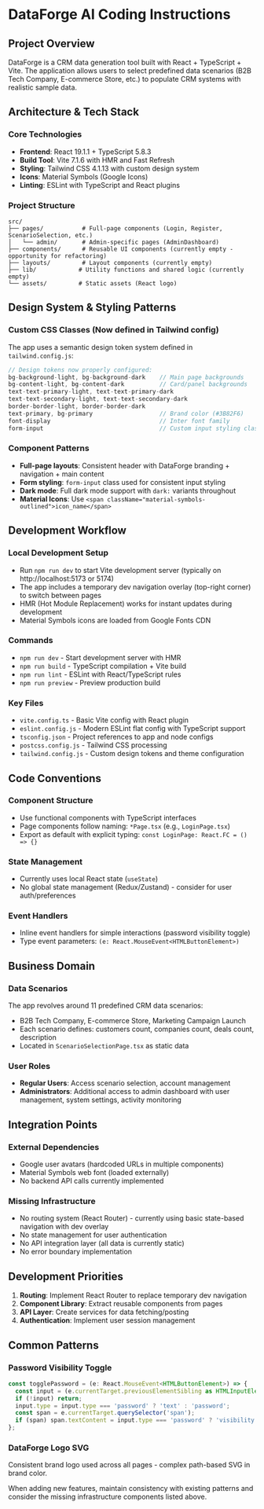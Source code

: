 # DataForge AI Coding Instructions

## Project Overview
DataForge is a CRM data generation tool built with React + TypeScript + Vite. The application allows users to select predefined data scenarios (B2B Tech Company, E-commerce Store, etc.) to populate CRM systems with realistic sample data.

## Architecture & Tech Stack

### Core Technologies
- **Frontend**: React 19.1.1 + TypeScript 5.8.3
- **Build Tool**: Vite 7.1.6 with HMR and Fast Refresh
- **Styling**: Tailwind CSS 4.1.13 with custom design system
- **Icons**: Material Symbols (Google Icons)
- **Linting**: ESLint with TypeScript and React plugins

### Project Structure
```
src/
├── pages/           # Full-page components (Login, Register, ScenarioSelection, etc.)
│   └── admin/       # Admin-specific pages (AdminDashboard)
├── components/      # Reusable UI components (currently empty - opportunity for refactoring)
├── layouts/         # Layout components (currently empty)
├── lib/            # Utility functions and shared logic (currently empty)
└── assets/         # Static assets (React logo)
```

## Design System & Styling Patterns

### Custom CSS Classes (Now defined in Tailwind config)
The app uses a semantic design token system defined in `tailwind.config.js`:

```javascript
// Design tokens now properly configured:
bg-background-light, bg-background-dark    // Main page backgrounds
bg-content-light, bg-content-dark          // Card/panel backgrounds  
text-text-primary-light, text-text-primary-dark
text-text-secondary-light, text-text-secondary-dark
border-border-light, border-border-dark
text-primary, bg-primary                   // Brand color (#3B82F6)
font-display                               // Inter font family
form-input                                 // Custom input styling class
```

### Component Patterns
- **Full-page layouts**: Consistent header with DataForge branding + navigation + main content
- **Form styling**: `form-input` class used for consistent input styling
- **Dark mode**: Full dark mode support with `dark:` variants throughout
- **Material Icons**: Use `<span className="material-symbols-outlined">icon_name</span>`

## Development Workflow

### Local Development Setup
- Run `npm run dev` to start Vite development server (typically on http://localhost:5173 or 5174)
- The app includes a temporary dev navigation overlay (top-right corner) to switch between pages
- HMR (Hot Module Replacement) works for instant updates during development
- Material Symbols icons are loaded from Google Fonts CDN

### Commands
- `npm run dev` - Start development server with HMR
- `npm run build` - TypeScript compilation + Vite build  
- `npm run lint` - ESLint with React/TypeScript rules
- `npm run preview` - Preview production build

### Key Files
- `vite.config.ts` - Basic Vite config with React plugin
- `eslint.config.js` - Modern ESLint flat config with TypeScript support
- `tsconfig.json` - Project references to app and node configs
- `postcss.config.js` - Tailwind CSS processing
- `tailwind.config.js` - Custom design tokens and theme configuration

## Code Conventions

### Component Structure
- Use functional components with TypeScript interfaces
- Page components follow naming: `*Page.tsx` (e.g., `LoginPage.tsx`)
- Export as default with explicit typing: `const LoginPage: React.FC = () => {}`

### State Management
- Currently uses local React state (`useState`)
- No global state management (Redux/Zustand) - consider for user auth/preferences

### Event Handlers
- Inline event handlers for simple interactions (password visibility toggle)
- Type event parameters: `(e: React.MouseEvent<HTMLButtonElement>)`

## Business Domain

### Data Scenarios
The app revolves around 11 predefined CRM data scenarios:
- B2B Tech Company, E-commerce Store, Marketing Campaign Launch
- Each scenario defines: customers count, companies count, deals count, description
- Located in `ScenarioSelectionPage.tsx` as static data

### User Roles
- **Regular Users**: Access scenario selection, account management
- **Administrators**: Additional access to admin dashboard with user management, system settings, activity monitoring

## Integration Points

### External Dependencies
- Google user avatars (hardcoded URLs in multiple components)
- Material Symbols web font (loaded externally)
- No backend API calls currently implemented

### Missing Infrastructure
- No routing system (React Router) - currently using basic state-based navigation with dev overlay
- No state management for user authentication
- No API integration layer (all data is currently static)
- No error boundary implementation

## Development Priorities

1. **Routing**: Implement React Router to replace temporary dev navigation
2. **Component Library**: Extract reusable components from pages
3. **API Layer**: Create services for data fetching/posting
4. **Authentication**: Implement user session management

## Common Patterns

### Password Visibility Toggle
```typescript
const togglePassword = (e: React.MouseEvent<HTMLButtonElement>) => {
  const input = (e.currentTarget.previousElementSibling as HTMLInputElement | null);
  if (!input) return;
  input.type = input.type === 'password' ? 'text' : 'password';
  const span = e.currentTarget.querySelector('span');
  if (span) span.textContent = input.type === 'password' ? 'visibility' : 'visibility_off';
};
```

### DataForge Logo SVG
Consistent brand logo used across all pages - complex path-based SVG in brand color.

When adding new features, maintain consistency with existing patterns and consider the missing infrastructure components listed above.